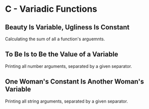 # C - Variadic Functions

## Beauty Is Variable, Ugliness Is Constant
Calculating the sum of all a function's arguemnts.

## To Be Is to Be the Value of a Variable
Printing all number arguments, separated by a given separator.

## One Woman's Constant Is Another Woman's Variable
Printing all string arguments, separated by a given separator.
